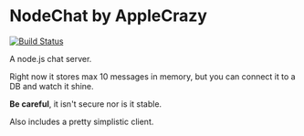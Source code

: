# NodeChat by AppleCrazy

[![Build Status](https://travis-ci.org/applecrazy/nodechat.svg?branch=master)](https://travis-ci.org/applecrazy/nodechat)

A node.js chat server.

Right now it stores max 10 messages in memory, but you can connect it to a DB and watch it shine.

**Be careful**, it isn't secure nor is it stable.

Also includes a pretty simplistic client.
